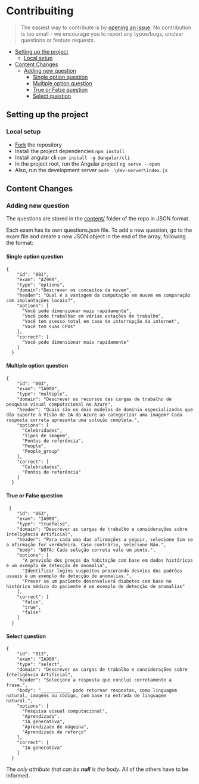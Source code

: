 # Contribuiting
> The easiest way to contribute is by [opening an issue](https://github.com/Salgado2004/CertCloud-Exams/issues/new/choose). No contribution is too small - we encourage you to report any typos/bugs, unclear questions or feature requests.

- [Setting up the project](#setting-up-the-project)
  - [Local setup](#local-setup)
- [Content Changes](#content-changes)
  - [Adding new question](#adding-new-question)
    - [Single option question](#single-option-question)
    - [Multiple option question](#multiple-option-question)
    - [True or False question](#true-or-false-question)
    - [Select question](#select-question)

## Setting up the project

### Local setup

- [Fork](https://github.com/Salgado2004/CertCloud-Exams/fork) the repository
- Install the project dependencies `npm install`
- Install angular cli `npm install -g @angular/cli`
- In the project root, run the Angular project `ng serve --open`
- Also, run the development server `node .\dev-server\index.js`

## Content Changes

### Adding new question

The questions are stored in the [content/](https://github.com/Salgado2004/CertCloud-Exams/tree/master/content) folder of the repo in JSON format.

Each exam has its own questions.json file. To add a new question, go to the exam file and create a new JSON object in the end of the array, following the format:

#### Single option question
```
{
    "id": "001",
    "exam": "AZ900",
    "type": "options",
    "domain":"Descrever os conceitos da nuvem",
    "header": "Qual é a vantagem da computação em nuvem em comparação com implantações locais?",
    "options": [
      "Você pode dimensionar mais rapidamente",
      "Você pode trabalhar em várias estações de trabalho",
      "Você tem acesso total em caso de interrupção da internet",
      "Você tem suas CPUs"
    ],
    "correct": [
      "Você pode dimensionar mais rapidamente"
    ]
  }
```

#### Multiple option question
```
{
    "id": "003",
    "exam": "IA900",
    "type": "multiple",
    "domain": "Descrever os recursos das cargas de trabalho de pesquisa visual computacional no Azure",
    "header": "Quais são os dois modelos de domínio especializados que dão suporte à Visão de IA do Azure ao categorizar uma imagem? Cada resposta correta apresenta uma solução completa.",
    "options": [
      "Celebridades",
      "Tipos de imagem",
      "Pontos de referência",
      "People",
      "People_group"
    ],
    "correct": [
      "Celebridades",
      "Pontos de referência"
    ]
  }
```

#### True or False question
```
 {
    "id": "063",
    "exam": "IA900",
    "type": "truefalse",
    "domain": "Descrever as cargas de trabalho e considerações sobre Inteligência Artificial",
    "header": "Para cada uma das afirmações a seguir, selecione Sim se a afirmação for verdadeira. Caso contrário, selecione Não.",
    "body": "NOTA: Cada seleção correta vale um ponto.",
    "options": [
      "A previsão dos preços da habitação com base em dados históricos é um exemplo de detecção de anomalia",
      "Identificar logins suspeitos procurando desvios dos padrões usuais é um exemplo de detecção de anomalias.",
      "Prever se um paciente desenvolverá diabetes com base no histórico médico do paciente é um exemplo de detecção de anomalias"
    ],
    "correct": [
      "false",
      "true",
      "false"
    ]
  }
```

#### Select question
```
{
    "id": "013",
    "exam": "IA900",
    "type": "select",
    "domain": "Descrever as cargas de trabalho e considerações sobre Inteligência Artificial",
    "header": "Selecione a resposta que conclui corretamente a frase.",
    "body": "___________ pode retornar respostas, como linguagem natural, imagens ou código, com base na entrada de linguagem natural.",
    "options": [
      "Pesquisa visual computacional",
      "Aprendizado",
      "IA generativa",
      "Aprendizado de máquina",
      "Aprendizado de reforço"
    ],
    "correct": [
      "IA generativa"
    ]
  }
```
The _only attribute that can be **null** is the body_. All of the others have to be informed.
